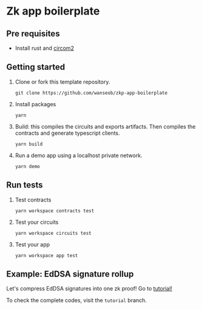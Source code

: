 # Zk app boilerplate

## Pre requisites

* Install rust and [circom2](https://docs.circom.io/getting-started/installation/)

## Getting started

1. Clone or fork this template repository.
    ```shell
    git clone https://github.com/wanseob/zkp-app-boilerplate
    ```
2. Install packages
    ```shell
    yarn
    ```
3. Build: this compiles the circuits and exports artifacts. Then compiles the contracts and generate typescript clients.
    ```shell
    yarn build
    ```
4. Run a demo app using a localhost private network.
    ```shell
    yarn demo
    ```

## Run tests
1. Test contracts
    ```shell
    yarn workspace contracts test
    ```

2. Test your circuits
    ```shell
    yarn workspace circuits test
    ```

3. Test your app
    ```shell
    yarn workspace app test
    ```


## Example: EdDSA signature rollup

Let's compress EdDSA signatures into one zk proof! Go to [tutorial!](./TUTORIAL.md)

To check the complete codes, visit the `tutorial` branch.
